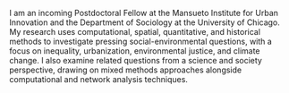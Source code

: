 I am an incoming Postdoctoral Fellow at the Mansueto Institute for Urban Innovation and the Department of Sociology at the University of Chicago. My research uses computational, spatial, quantitative, and historical methods to investigate pressing social-environmental questions, with a focus on inequality, urbanization, environmental justice, and climate change. I also examine related questions from a science and society perspective, drawing on mixed methods approaches alongside computational and network analysis techniques. 



